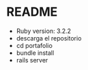 # README


* Ruby version: 3.2.2
* descarga el repositorio
* cd portafolio
* bundle install
* rails server 
